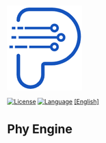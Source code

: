 <p align="left">
  <img src="documents/images/logo.png" alt="phy engine logo"/>
</p>

[![License](https://img.shields.io/badge/License-Apache%202.0-green.svg)](LICENSE.md)
[![Language](https://img.shields.io/badge/language-c++23-red.svg)](https://cn.cppreference.com/)
[[English]](README.md)
# Phy Engine
